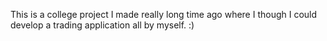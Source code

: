This is a college project I made really long time ago where I though I could develop a trading application all by myself.
:) 
